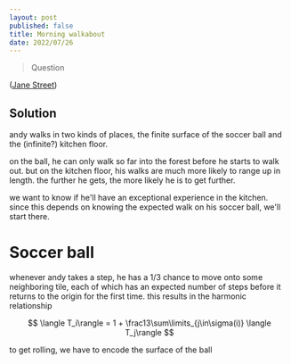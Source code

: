 ```yaml
---
layout: post
published: false
title: Morning walkabout
date: 2022/07/26
---
```


>Question

<!--more-->

([Jane Street]([URL](https://www.janestreet.com/puzzles/current-puzzle/)))

## Solution

andy walks in two kinds of places, the finite surface of the soccer ball and the (infinite?) kitchen floor.

on the ball, he can only walk so far into the forest before he starts to walk out. but on the kitchen floor, his walks are much more likely to range up in length. the further he gets, the more likely he is to get further. 

we want to know if he'll have an exceptional experience in the kitchen. since this depends on knowing the expected walk on his soccer ball, we'll start there.

# Soccer ball

whenever andy takes a step, he has a $1/3$ chance to move onto some neighboring tile, each of which has an expected number of steps before it returns to the origin for the first time. this results in the harmonic relationship

$$
  \langle T_i\rangle = 1 + \frac13\sum\limits_{j\in\sigma(i)} \langle T_j\rangle
$$

to get rolling, we have to encode the surface of the ball 

<br>
